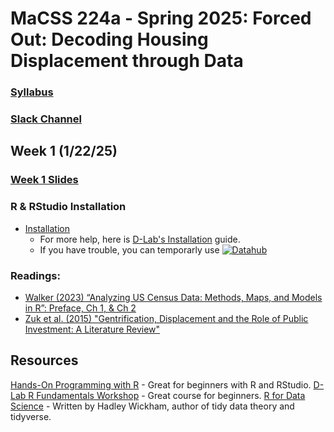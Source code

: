 # MaCSS 224a - Spring 2025: Forced Out: Decoding Housing Displacement through Data

### [Syllabus](https://docs.google.com/document/d/1LPh1FuUM_OkRf-_Bm6qoioWURCxZ9yJi4zrzrqH9e0c/edit?tab=t.0)
### [Slack Channel](https://calmacss.slack.com/archives/C089LTC8M54)

## Week 1 (1/22/25)
### [Week 1 Slides](https://docs.google.com/presentation/d/1Icrbxa2hC8sd7pLZumYkBQZPJ_sISDZoaQ8D1dziLD0/edit#slide=id.g32100058b3b_0_3)
### R & RStudio Installation 
* [Installation](https://posit.co/download/rstudio-desktop/)
    * For more help, here is [D-Lab's Installation](https://github.com/dlab-berkeley/r-fundamentals?tab=readme-ov-file#installation-instructions) guide.
    * If you have trouble, you can temporarly use [![Datahub](https://img.shields.io/badge/launch-datahub-blue)](https://r.datahub.berkeley.edu/hub/user-redirect/git-pull?repo=https%3A%2F%2Fgithub.com%2Fevictionresearch%2Fcompss-244a&urlpath=rstudio%2F&branch=main)
 
### Readings: 
* [Walker (2023) “Analyzing US Census Data: Methods, Maps, and Models in R”: Preface, Ch 1, & Ch 2](https://walker-data.com/census-r/index.html)
* [Zuk et al. (2015) "Gentrification, Displacement and the Role of Public Investment: A Literature Review"](https://www.researchgate.net/profile/Karen-Chapple/publication/334638363_Gentrification_Displacement_and_the_Role_of_Public_Investment_A_Literature_Review/links/5d37697f4585153e591c453f/Gentrification-Displacement-and-the-Role-of-Public-Investment-A-Literature-Review.pdf)

## Resources
[Hands-On Programming with R](https://rstudio-education.github.io/hopr/) - Great for beginners with R and RStudio. 
[D-Lab R Fundamentals Workshop](https://github.com/dlab-berkeley/R-Fundamentals) - Great course for beginners. 
[R for Data Science](https://r4ds.hadley.nz) - Written by Hadley Wickham, author of tidy data theory and tidyverse. 
